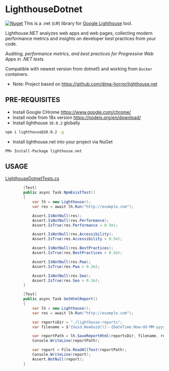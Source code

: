 # LighthouseDotnet
 [![Nuget](https://img.shields.io/nuget/v/lighthouse.net.svg)](https://www.nuget.org/packages/lighthouse.net)
This is a .net (c#) library for [Google Lighthouse](https://github.com/GoogleChrome/lighthouse) tool.

Lighthouse.NET analyzes web apps and web pages, collecting modern performance metrics and insights on developer best practices from your code.

*Auditing, performance metrics, and best practices for Progressive Web Apps in .NET tests.*

Compatible with newest version from dotnet5 and working from `Docker` containers.

- Note: Project based on https://github.com/dima-horror/lighthouse.net

## PRE-REQUISITES
- Install Google CHrome https://www.google.com/chrome/
- Install node from 18x version https://nodejs.org/en/download/
- Install lighthouse `10.0.2` globally
```sh
npm i lighthouse@10.0.2 -g
```
- Install lighthouse.net into your project via NuGet
```
PM> Install-Package lighthouse.net
```

## USAGE

[LighthouseDotnetTests.cs](https://github.com/fescobar/LighthouseDotnet/blob/main/LighthouseDotnetTests/Tests/LighthouseDotnetTests.cs)

```c#
        [Test]
        public async Task NpmExistTest()
        {
            var lh = new Lighthouse();
            var res = await lh.Run("http://example.com");

            Assert.IsNotNull(res);
            Assert.IsNotNull(res.Performance);
            Assert.IsTrue(res.Performance > 0.5m);

            Assert.IsNotNull(res.Accessibility);
            Assert.IsTrue(res.Accessibility > 0.5m);

            Assert.IsNotNull(res.BestPractices);
            Assert.IsTrue(res.BestPractices > 0.5m);

            Assert.IsNotNull(res.Pwa);
            Assert.IsTrue(res.Pwa > 0.2m);

            Assert.IsNotNull(res.Seo);
            Assert.IsTrue(res.Seo > 0.2m);
        }
```

```c#
        [Test]
        public async Task GetHtmlReport()
        {
            var lh = new Lighthouse();
            var res = await lh.Run("http://example.com");

            var reportsDir = "./lighthouse-reports";
            var filename = $"{Guid.NewGuid()}--{DateTime.Now:dd-MM-yyyy--HH-mm-ss}";

            var reportPath = lh.SaveReportHtml(reportsDir, filename, res);
            Console.WriteLine(reportPath);

            var report = File.ReadAllText(reportPath);
            Console.WriteLine(report);
            Assert.NotNull(report);
        }
```